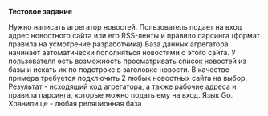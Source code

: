**Тестовое задание**

Нужно написать агрегатор новостей.
Пользователь подает на вход адрес новостного сайта или его RSS-ленты и правило парсинга (формат правила на усмотрение разработчика)
База данных агрегатора начинает автоматически пополняться новостями  с этого сайта.
У пользователя есть возможность просматривать список новостей из базы и искать их по подстроке в заголовке новости.
В качестве примера требуется подключить 2 любых новостных сайта на выбор.
Результат - исходящий код агрегатора, а также рабочие адреса и правила парсинга, которые можно подать ему на вход.
Язык Go. Хранилище - любая реляционная база
